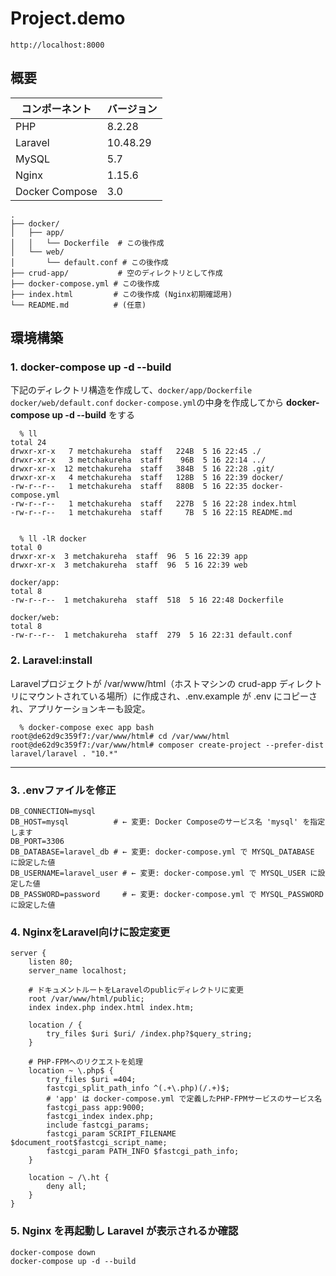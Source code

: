 # Project.demo
`http://localhost:8000` 

## 概要

| コンポーネント       | バージョン  |
|-------------------|-----------|
| PHP               | 8.2.28       |
| Laravel           | 10.48.29      |
| MySQL             | 5.7       |
| Nginx             | 1.15.6    |
| Docker Compose     | 3.0       |

```
.
├── docker/
│   ├── app/
│   │   └── Dockerfile  # この後作成
│   └── web/
│       └── default.conf # この後作成
├── crud-app/           # 空のディレクトリとして作成
├── docker-compose.yml # この後作成
├── index.html         # この後作成 (Nginx初期確認用)
└── README.md          # (任意)
```

## 環境構築

### 1. docker-compose up -d --build
下記のディレクトリ構造を作成して、`docker/app/Dockerfile` `docker/web/default.conf` `docker-compose.yml`の中身を作成してから **docker-compose up -d --build** をする

```bash:bash
  % ll
total 24
drwxr-xr-x   7 metchakureha  staff   224B  5 16 22:45 ./
drwxr-xr-x   3 metchakureha  staff    96B  5 16 22:14 ../
drwxr-xr-x  12 metchakureha  staff   384B  5 16 22:28 .git/
drwxr-xr-x   4 metchakureha  staff   128B  5 16 22:39 docker/
-rw-r--r--   1 metchakureha  staff   880B  5 16 22:35 docker-compose.yml
-rw-r--r--   1 metchakureha  staff   227B  5 16 22:28 index.html
-rw-r--r--   1 metchakureha  staff     7B  5 16 22:15 README.md


  % ll -lR docker
total 0
drwxr-xr-x  3 metchakureha  staff  96  5 16 22:39 app
drwxr-xr-x  3 metchakureha  staff  96  5 16 22:39 web

docker/app:
total 8
-rw-r--r--  1 metchakureha  staff  518  5 16 22:48 Dockerfile

docker/web:
total 8
-rw-r--r--  1 metchakureha  staff  279  5 16 22:31 default.conf
```

### 2. Laravel:install
Laravelプロジェクトが /var/www/html（ホストマシンの crud-app ディレクトリにマウントされている場所）に作成され、.env.example が .env にコピーされ、アプリケーションキーも設定。
```
  % docker-compose exec app bash
root@de62d9c359f7:/var/www/html# cd /var/www/html
root@de62d9c359f7:/var/www/html# composer create-project --prefer-dist laravel/laravel . "10.*"
```

----

### 3. .envファイルを修正
```.env:.env
DB_CONNECTION=mysql
DB_HOST=mysql          # ← 変更: Docker Composeのサービス名 'mysql' を指定します
DB_PORT=3306
DB_DATABASE=laravel_db # ← 変更: docker-compose.yml で MYSQL_DATABASE に設定した値
DB_USERNAME=laravel_user # ← 変更: docker-compose.yml で MYSQL_USER に設定した値
DB_PASSWORD=password     # ← 変更: docker-compose.yml で MYSQL_PASSWORD に設定した値
```

### 4. NginxをLaravel向けに設定変更
```default.conf:
server {
    listen 80;
    server_name localhost;

    # ドキュメントルートをLaravelのpublicディレクトリに変更
    root /var/www/html/public;
    index index.php index.html index.htm;

    location / {
        try_files $uri $uri/ /index.php?$query_string;
    }

    # PHP-FPMへのリクエストを処理
    location ~ \.php$ {
        try_files $uri =404;
        fastcgi_split_path_info ^(.+\.php)(/.+)$;
        # 'app' は docker-compose.yml で定義したPHP-FPMサービスのサービス名
        fastcgi_pass app:9000;
        fastcgi_index index.php;
        include fastcgi_params;
        fastcgi_param SCRIPT_FILENAME $document_root$fastcgi_script_name;
        fastcgi_param PATH_INFO $fastcgi_path_info;
    }

    location ~ /\.ht {
        deny all;
    }
}
```


### 5. Nginx を再起動し Laravel が表示されるか確認
```
docker-compose down
docker-compose up -d --build
```
